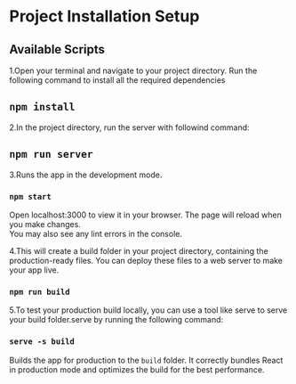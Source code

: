 # Project Installation Setup

## Available Scripts
1.Open your terminal and navigate to your project directory.
Run the following command to install all the required dependencies
## `npm install`


2.In the project directory, run the server with followind command:
## `npm run server`

3.Runs the app in the development mode.
### `npm start`
Open localhost:3000 to view it in your browser.
The page will reload when you make changes.\
You may also see any lint errors in the console.


4.This will create a build folder in your project directory, containing the production-ready files. You can deploy these files to a web server to make your app live.
### `npm run build`

5.To test your production build locally, you can use a tool like serve to serve your build folder.serve by running the following command:
### `serve -s build`

Builds the app for production to the `build` folder.
It correctly bundles React in production mode and optimizes the build for the best performance.
